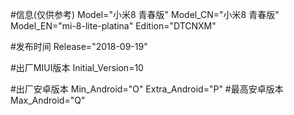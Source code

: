 #信息(仅供参考)
Model="小米8 青春版"
Model_CN="小米8 青春版"
Model_EN="mi-8-lite-platina"
Edition="DTCNXM"

#发布时间
Release="2018-09-19"

#出厂MIUI版本
Initial_Version=10

#出厂安卓版本
Min_Android="O"
Extra_Android="P"
#最高安卓版本
Max_Android="Q"
